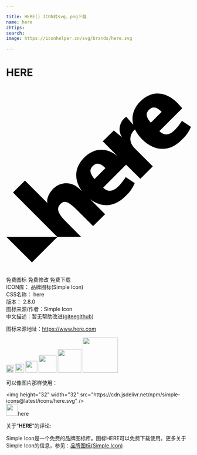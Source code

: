 ```yaml
---

title: HERE() ICON转svg、png下载
name: here
zhTips: 
search: 
image: https://iconhelper.cn/svg/brands/here.svg

---
```


# HERE  <small style="font-size: 60%;font-weight: 100"></small>

<div id="svg" class="svg-wrap">
<svg role="img" xmlns="http://www.w3.org/2000/svg" viewBox="0 0 24 24"><title>HERE icon</title><path d="M6.656 19.63l-3.304 3.295L.044 19.63zM11.49 12.108c-.69-.821-.656-1.264-.229-1.69.519-.52 1.047-.306 1.639.274zm7.08-8.993c.518-.519 1.046-.305 1.638.275l-1.41 1.41c-.692-.818-.659-1.258-.229-1.685zm4.271 1.44c-.643.962-1.742 2.52-2.929 1.343l2.97-2.97c-.266-.283-.47-.524-.611-.676-1.614-1.6-3.418-1.62-4.834-.214-.943.943-1.19 2.02-.915 3.051l-.916-1.065a1.935 1.935 0 0 0-.555 2.67l-1.065-.884-1.431 1.406 1.907 1.907c-1.474-1.168-3.051-1.055-4.34.217-1.363 1.361-1.269 3.012-.246 4.37l-.208-.205c-1.349-1.348-2.813-.872-3.54-.146-.561.561-.915 1.33-.762 1.867l-2.918-2.92-1.556 1.556 5.764 5.768h3.095l-2.078-2.09c-1.093-1.111-1.111-1.697-.58-2.225.53-.528 1.104-.192 2.151.851l2.054 2.05 1.562-1.543-1.95-1.947c1.404 1.062 3.088 1.12 4.577-.378l.028-.028a4.43 4.43 0 0 0 1.19-1.678l-1.169-.784c-.647.96-1.76 2.523-2.93 1.364l2.976-2.976 1.855 1.84 1.618-1.617-2.32-2.319c-1.083-1.083-.442-2.1 0-2.484a4.577 4.577 0 0 0 .916 1.27c1.501 1.504 3.439 1.806 5.145.106l.027-.027a4.434 4.434 0 0 0 1.19-1.678z"/></svg>
</div>
<detail full-name='here'></detail>

<div class="detail-page">
<p>
<span><span class="badge-success badge">免费图标</span> <span class="badge-success badge">免费修改</span>  <span class="badge-success badge">免费下载</span> </span>
<br/>
<span>
ICON库：
<span class="badge-secondary badge">品牌图标(Simple Icon)</span> 
</span>
<br/>
<span>
CSS名称：
<span class="badge-secondary badge">here</span> 
</span>

<br/>
<span>
版本：
<span class="badge-secondary badge">2.8.0</span> 
</span>
<br/>
<span>图标来源/作者：<span class="badge-light badge">Simple Icon</span></span> 
<br/>
<span class="zh-detail">中文描述：暂无<span class="help-link"><span>帮助改进</span>(<a href="https://gitee.com/liuwave/icon-helper/edit/master/json/brands/here.json" target="_blank" rel="noopener noreferrer">gitee</a><a href="https://github.com/liuwave/icon-helper/edit/master/json/brands/here.json" target="_blank" rel="noopener noreferrer">github</a></span>)</span><br/>
</p>
</div><div class="description description alert alert-light"><p>图标来源地址：<a href="https://www.here.com" target="_blank" rel="noopener noreferrer">https://www.here.com</a></p></div>
<div class="alert alert-dark">
<img height="21" width="21" src="https://cdn.jsdelivr.net/npm/simple-icons@latest/icons/here.svg" />
<img height="24" width="24" src="https://cdn.jsdelivr.net/npm/simple-icons@latest/icons/here.svg" />
<img height="32" width="32" src="https://cdn.jsdelivr.net/npm/simple-icons@latest/icons/here.svg" />
<img height="48" width="48" src="https://cdn.jsdelivr.net/npm/simple-icons@latest/icons/here.svg" />
<img height="64" width="64" src="https://cdn.jsdelivr.net/npm/simple-icons@latest/icons/here.svg" />
<img height="96" width="96" src="https://cdn.jsdelivr.net/npm/simple-icons@latest/icons/here.svg" />

</div>
<div>
  <p>可以像图片那样使用：    
  </p>
  <div class="alert alert-primary" style="font-size: 14px">
    &lt;img height="32" width="32" src="https://cdn.jsdelivr.net/npm/simple-icons@latest/icons/here.svg" /&gt;
    <copy-btn content='<img height="32" width="32" src="https://cdn.jsdelivr.net/npm/simple-icons@latest/icons/here.svg" />'></copy-btn>
  </div>
  <div class="alert alert-secondary">
    <img height="32" width="32" src="https://cdn.jsdelivr.net/npm/simple-icons@latest/icons/here.svg" />here
    <copy-btn content="here" btn-title="复制图标名称"></copy-btn>
  </div>
</div>
<div class="icon-detail__container">
<p>关于“<b>HERE</b>”的评论:</p>
</div>
<Vssue title="关于“HERE”的评论" />
<div><p>Simple Icon是一个免费的品牌图标库。图标HERE可以免费下载使用。更多关于  Simple Icon的信息，参见：<a target="_blank" href="https://iconhelper.cn/brands.html">品牌图标(Simple Icon)</a>
</p></div>
